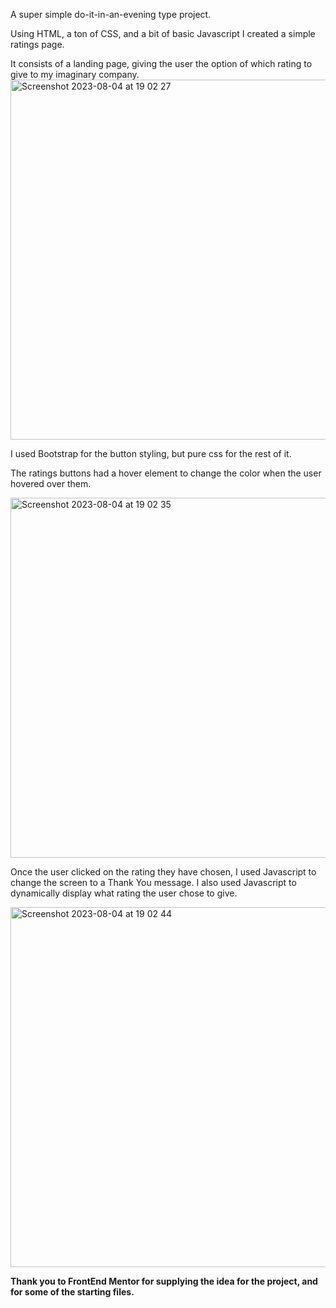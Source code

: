 A super simple do-it-in-an-evening type project. 

Using HTML, a ton of CSS, and a bit of basic Javascript I created a simple ratings page.

It consists of a landing page, giving the user the option of which rating to give to my imaginary company.
<img width="576" alt="Screenshot 2023-08-04 at 19 02 27" src="https://github.com/lesliemw/Ratings_Project/assets/114259884/b3bc2c2b-b133-4a22-ac1d-77f20a4fbc1d">

I used Bootstrap for the button styling, but pure css for the rest of it.

The ratings buttons had a hover element to change the color when the user hovered over them.

<img width="576" alt="Screenshot 2023-08-04 at 19 02 35" src="https://github.com/lesliemw/Ratings_Project/assets/114259884/f5041beb-5c0a-4c7f-8914-22c18c1d278d">

Once the user clicked on the rating they have chosen, I used Javascript to change the screen to a Thank You message. I also used Javascript to dynamically display what rating the user chose to give.

<img width="576" alt="Screenshot 2023-08-04 at 19 02 44" src="https://github.com/lesliemw/Ratings_Project/assets/114259884/d243972c-b25c-4a77-a4f6-35e0da8810fd">

**Thank you to FrontEnd Mentor for supplying the idea for the project, and for some of the starting files.**
